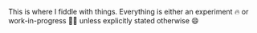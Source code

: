 This is where I fiddle with things. Everything is either an experiment :fire: or work-in-progress 🧑‍🔬 unless explicitly stated otherwise 😄
